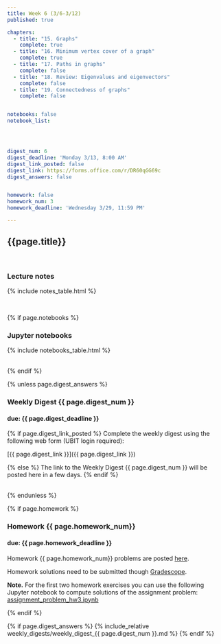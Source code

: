```yaml
---
title: Week 6 (3/6-3/12)
published: true

chapters:
  - title: "15. Graphs"
    complete: true
  - title: "16. Minimum vertex cover of a graph"
    complete: true
  - title: "17. Paths in graphs"
    complete: false
  - title: "18. Review: Eigenvalues and eigenvectors"
    complete: false
  - title: "19. Connectedness of graphs"
    complete: false


notebooks: false
notebook_list:




digest_num: 6
digest_deadline: 'Monday 3/13, 8:00 AM'
digest_link_posted: false
digest_link: https://forms.office.com/r/DR60qGG69c
digest_answers: false


homework: false
homework_num: 3
homework_deadline: 'Wednesday 3/29, 11:59 PM'

---
```


<style>
    ul {
        padding-left: 20px;
    }
</style>


## {{page.title}}

<br/>

### Lecture notes

{% include notes_table.html %}

<br/>

{% if page.notebooks %}
### Jupyter notebooks

{% include notebooks_table.html %}

<br/>
{% endif %}


{% unless page.digest_answers %}
### Weekly Digest {{ page.digest_num }}
#### due: {{ page.digest_deadline }}

{% if page.digest_link_posted %}
Complete the weekly digest using the following web form (UBIT login required):

[{{ page.digest_link }}]({{ page.digest_link }})

{% else %}
The link to the Weekly Digest {{ page.digest_num }} will be posted here
in a few days.
{% endif %}

<br/>
{% endunless %}


{% if page.homework %}
### Homework {{ page.homework_num}}
#### due: {{ page.homework_deadline }}

Homework {{ page.homework_num}} problems are posted <a href="{{ site.baseurl }}/assets/homework/hw_{{ page.homework_num }}.pdf" target="_blank">here</a>.

Homework solutions need to be submitted though [Gradescope](https://www.gradescope.com/).

**Note.** For the first two homework exercises you can use the following Jupyter notebook to compute
solutions of the assignment problem: <a href="{{site.baseurl}}/assets/notebooks/assignment_problem_hw3.ipynb" target="_blank">assignment_problem_hw3.ipynb</a>

{% endif %}



{% if page.digest_answers %}
{% include_relative weekly_digests/weekly_digest_{{ page.digest_num }}.md %}
{% endif %}